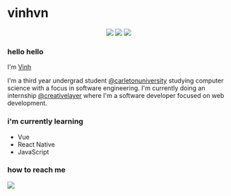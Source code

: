 # vinhvn

<p align="center">
  <img src="https://img.shields.io/badge/latest%20major%20release-jan.%202000-blueviolet" />
  <img src="https://visitor-badge.glitch.me/badge?page_id=vinhvn.vinhvn" />
  <img src="https://img.shields.io/badge/code%20quality-i%20do%20my%20best-limegreen" />
</p>

### hello hello

I'm [Vinh](https://vinhnguyen.ca)

I'm a third year undergrad student [@carletonuniversity](https://carleton.ca/) studying computer science with a focus in software engineering. I'm currently doing an internship [@creativelayer](https://creativelayer.com/) where I'm a software developer focused on web development.

### i'm currently learning

- Vue
- React Native
- JavaScript

### how to reach me

<a href="mailto:vinhhnguyen@cmail.carleton.ca"><img src="https://img.shields.io/badge/email-vinhhnguyen%40cmail.carleton.ca-indianred" /></a>
